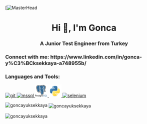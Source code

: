 [![MasterHead](https://as1.ftcdn.net/v2/jpg/04/03/14/32/1000_F_403143221_Van99AlZm6sJWIAdiGCk90AonK3jpZ0B.jpg)
<h1 align="center">Hi 👋, I'm Gonca</h1>
<h3 align="center">A Junior Test Engineer from Turkey</h3>

<h3 align="left">Connect with me: https://www.linkedin.com/in/gonca-y%C3%BCksekkaya-a748955b/</h3>
<p align="left">
</p>

<h3 align="left">Languages and Tools: <br></h3>
<p align="left"> <a href="https://git-scm.com/" target="_blank" rel="noreferrer"> <img src="https://www.vectorlogo.zone/logos/git-scm/git-scm-icon.svg" alt="git" width="40" height="40"/> </a> <a href="https://www.microsoft.com/en-us/sql-server" target="_blank" rel="noreferrer"> <img src="https://www.svgrepo.com/show/303229/microsoft-sql-server-logo.svg" alt="mssql" width="40" height="40"/> </a> <a href="https://www.postgresql.org" target="_blank" rel="noreferrer"> <img src="https://raw.githubusercontent.com/devicons/devicon/master/icons/postgresql/postgresql-original-wordmark.svg" alt="postgresql" width="40" height="40"/> </a> <a href="https://www.python.org" target="_blank" rel="noreferrer"> <img src="https://raw.githubusercontent.com/devicons/devicon/master/icons/python/python-original.svg" alt="python" width="40" height="40"/> </a> <a href="https://www.selenium.dev" target="_blank" rel="noreferrer"> <img src="https://raw.githubusercontent.com/detain/svg-logos/780f25886640cef088af994181646db2f6b1a3f8/svg/selenium-logo.svg" alt="selenium" width="40" height="40"/> </a> </p>

<p><img align="left" src="https://github-readme-stats.vercel.app/api/top-langs?username=goncayuksekkaya&show_icons=true&locale=en&layout=compact" alt="goncayuksekkaya" /></p>

<p>&nbsp;<img align="center" src="https://github-readme-stats.vercel.app/api?username=goncayuksekkaya&show_icons=true&locale=en" alt="goncayuksekkaya" /></p>

<p><img align="center" src="https://github-readme-streak-stats.herokuapp.com/?user=goncayuksekkaya&" alt="goncayuksekkaya" /></p>
